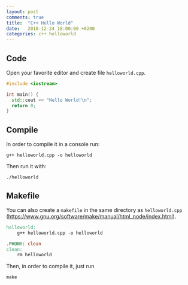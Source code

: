 ```yaml
---
layout: post
comments: true
title:  "C++ Hello World"
date:   2018-12-24 18:00:00 +0200
categories: c++ helloworld
---
```



## Code

Open your favorite editor and create file `helloworld.cpp`.

``` c++
#include <iostream>

int main() {
  std::cout << "Hello World!\n";
  return 0;
}
```

## Compile

In order to compile it in a console run:
``` shell
g++ helloworld.cpp -o helloworld
```

Then run it with:

``` shell
./helloworld
```

## Makefile

You can also create a `makefile` in the same directory as `helloworld.cpp` 
(<https://www.gnu.org/software/make/manual/html_node/index.html>).

``` makefile
helloworld:
	g++ helloworld.cpp -o helloworld

.PHONY: clean
clean:
	rm helloworld
```

Then, in order to compile it, just run

``` shell
make
```

